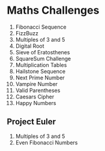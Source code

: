# Maths Challenges

1. Fibonacci Sequence
2. FizzBuzz
3. Multiples of 3 and 5
4. Digital Root
5. Sieve of Eratosthenes
6. SquareSum Challenge
7. Multiplication Tables
8. Hailstone Sequence
9. Next Prime Number
10. Vampire Number
11. Valid Parentheses
12. Caesars Cipher
13. Happy Numbers


## Project Euler

1. Multiples of 3 and 5
2. Even Fibonacci Numbers
